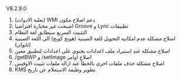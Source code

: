 V8.2.9.0

1. (بعلبة الادوات) WMI دعم اصلاح مكون 
2. اصبحت غير مختارة افتراضيا Groove و Lync تطبيقات 
3. التثبيت السريع سيطابق لغة النظام 
4. اصلاح مشكلة عدم امكانية التحويل للغة الصينية (هونج كونج) الى اللغة الصينية (تايوان) 
5. اصلاح مشكلة عند استيراد ملف اعدادات يحتوي على اعدادات لتطبيق معين 
6. /getBWP و /setImage اصلاح اوامر 
7. اصلاح مشكلة حذف ملفات اخرى بالخطأ عند ازالة ملفات تثبيت الاوفيس 
8. KMS تطوير وظيفة الاستعلام عن تاريخ 
